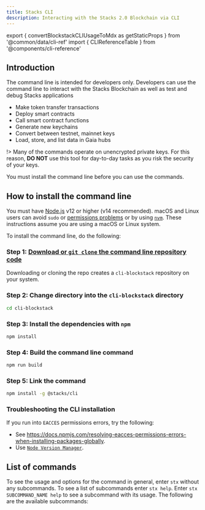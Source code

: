 ```yaml
---
title: Stacks CLI
description: Interacting with the Stacks 2.0 Blockchain via CLI
---
```


export { convertBlockstackCLIUsageToMdx as getStaticProps } from '@common/data/cli-ref'
import { CLIReferenceTable } from '@components/cli-reference'

## Introduction

The command line is intended for developers only. Developers can use the command
line to interact with the Stacks Blockchain as well as test and debug Stacks applications

- Make token transfer transactions
- Deploy smart contracts
- Call smart contract functions
- Generate new keychains
- Convert between testnet, mainnet keys
- Load, store, and list data in Gaia hubs

!> Many of the commands operate on unencrypted private keys. For this reason, **DO NOT** use this tool for day-to-day tasks as you risk the security of your keys.

You must install the command line before you can use the commands.

## How to install the command line

You must have [Node.js](https://nodejs.org/en/download/) v12 or higher (v14 recommended). macOS and Linux users can avoid `sudo` or [permissions problems](https://docs.npmjs.com/resolving-eacces-permissions-errors-when-installing-packages-globally) or by using [`nvm`](https://github.com/nvm-sh/nvm). These instructions assume you are using a macOS or Linux system.

To install the command line, do the following:

### Step 1: [Download or `git clone` the command line repository code](https://github.com/blockstack/stacks.js/tree/master/packages/cli)

Downloading or cloning the repo creates a `cli-blockstack` repository on your system.

### Step 2: Change directory into the `cli-blockstack` directory

```bash
cd cli-blockstack
```

### Step 3: Install the dependencies with `npm`

```bash
npm install
```

### Step 4: Build the command line command

```bash
npm run build
```

### Step 5: Link the command

```bash
npm install -g @stacks/cli
```

### Troubleshooting the CLI installation

If you run into `EACCES` permissions errors, try the following:

- See https://docs.npmjs.com/resolving-eacces-permissions-errors-when-installing-packages-globally.
- Use [`Node Version Manager`](https://github.com/nvm-sh/nvm).

## List of commands

To see the usage and options for the command in general, enter `stx` without any subcommands. To see a list of subcommands enter `stx help`. Enter `stx SUBCOMMAND_NAME help` to see a subcommand with its usage. The following are the available subcommands:

<CLIReferenceTable mdx={props.mdx} />
